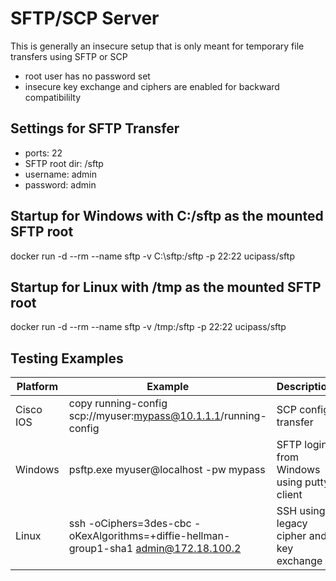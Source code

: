 # SFTP/SCP Server
This is generally an insecure setup that is only meant for temporary file transfers using SFTP or SCP
- root user has no password set
- insecure key exchange and ciphers are enabled for backward compatibililty

## Settings for SFTP Transfer

- ports: 22
- SFTP root dir: /sftp
- username: admin
- password: admin

## Startup for Windows with C:/sftp as the mounted SFTP root
docker run -d --rm --name sftp -v C:\sftp:/sftp -p 22:22 ucipass/sftp

## Startup for Linux with /tmp as the mounted SFTP root
docker run -d --rm --name sftp -v /tmp:/sftp -p 22:22 ucipass/sftp

## Testing Examples

| Platform | Example | Description |
| --- | --- | --- |
| Cisco IOS | copy running-config scp://myuser:mypass@10.1.1.1/running-config | SCP config transfer |
| Windows | psftp.exe  myuser@localhost -pw mypass | SFTP login from Windows using putty client |
| Linux | ssh -oCiphers=3des-cbc -oKexAlgorithms=+diffie-hellman-group1-sha1 admin@172.18.100.2 | SSH using legacy cipher and key exchange |

